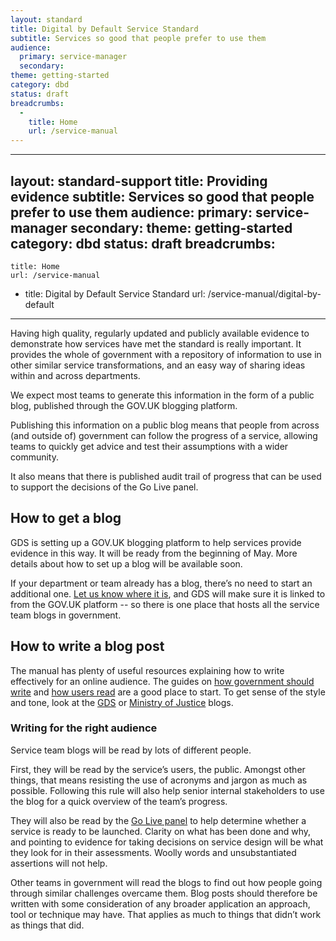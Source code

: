 ```yaml
---
layout: standard
title: Digital by Default Service Standard
subtitle: Services so good that people prefer to use them
audience:
  primary: service-manager
  secondary:
theme: getting-started
category: dbd
status: draft
breadcrumbs:
  -
    title: Home
    url: /service-manual
---
```


---
layout: standard-support
title: Providing evidence
subtitle: Services so good that people prefer to use them
audience:
  primary: service-manager
  secondary:
theme: getting-started
category: dbd
status: draft
breadcrumbs:
  -
    title: Home
    url: /service-manual
  -
    title: Digital by Default Service Standard
    url: /service-manual/digital-by-default
---

Having high quality, regularly updated and publicly available evidence to demonstrate how services have met the standard is really important. It provides the whole of government with a repository of information to use in other similar service transformations, and an easy way of sharing ideas within and across departments.

We expect most teams to generate this information in the form of a public blog, published through the GOV.UK blogging platform.

Publishing this information on a public blog means that people from across (and outside of) government can follow the progress of a service, allowing teams to quickly get advice and test their assumptions with a wider community.

It also means that there is published audit trail of progress that can be used to support the decisions of the Go Live panel.

## How to get a blog

GDS is setting up a GOV.UK blogging platform to help services provide evidence in this way. It will be ready from the beginning of May. More details about how to set up a blog will be available soon.

If your department or team already has a blog, there’s no need to start an additional one. [Let us know where it is](mailto:dbdss@digital.cabinet-office.gov.uk), and GDS will make sure it is linked to from the GOV.UK platform -- so there is one place that hosts all the service team blogs in government.

## How to write a blog post

The manual has plenty of useful resources explaining how to write effectively for an online audience. The guides on [how government should write](/service-manual/design-and-content/writing-government-services.html) and [how users read](/service-manual/design-and-content/how-users-read.html) are a good place to start. To get sense of the style and tone, look at the [GDS](http://digital.cabinetoffice.gov.uk) or [Ministry of Justice](http://blogs.justice.gov.uk/digital/) blogs.

### Writing for the right audience

Service team blogs will be read by lots of different people.

First, they will be read by the service’s users, the public. Amongst other things, that means resisting the use of acronyms and jargon as much as possible. Following this rule will also help senior internal stakeholders to use the blog for a quick overview of the team’s progress.

They will also be read by the [Go Live panel](/service-manual/digital-by-default/awarding-the-standard.html#go-live-panel) to help determine whether a service is ready to be launched. Clarity on what has been done and why, and pointing to evidence for taking decisions on service design will be what they look for in their assessments. Woolly words and unsubstantiated assertions will not help.

Other teams in government will read the blogs to find out how people going through similar challenges overcame them. Blog posts should therefore be written with some consideration of any broader application an approach, tool or technique may have. That applies as much to things that didn’t work as things that did.
